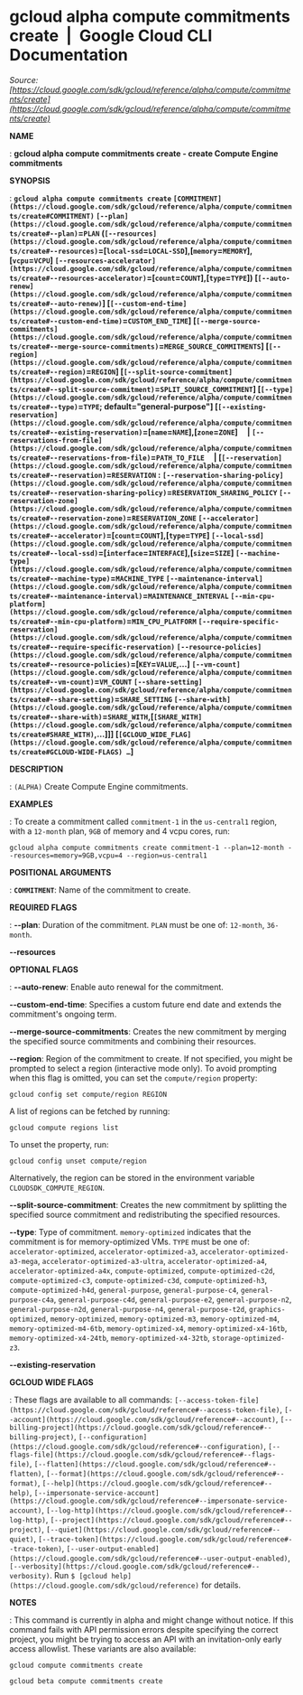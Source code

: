 # gcloud alpha compute commitments create  |  Google Cloud CLI Documentation

*Source: [https://cloud.google.com/sdk/gcloud/reference/alpha/compute/commitments/create](https://cloud.google.com/sdk/gcloud/reference/alpha/compute/commitments/create)*

**NAME**

: **gcloud alpha compute commitments create - create Compute Engine commitments**

**SYNOPSIS**

: **`gcloud alpha compute commitments create` `[COMMITMENT](https://cloud.google.com/sdk/gcloud/reference/alpha/compute/commitments/create#COMMITMENT)` `[--plan](https://cloud.google.com/sdk/gcloud/reference/alpha/compute/commitments/create#--plan)`=`PLAN` (`[--resources](https://cloud.google.com/sdk/gcloud/reference/alpha/compute/commitments/create#--resources)`=[`local-ssd`=`LOCAL-SSD`],[`memory`=`MEMORY`],[`vcpu`=`VCPU`] `[--resources-accelerator](https://cloud.google.com/sdk/gcloud/reference/alpha/compute/commitments/create#--resources-accelerator)`=[`count`=`COUNT`],[`type`=`TYPE`]) [`[--auto-renew](https://cloud.google.com/sdk/gcloud/reference/alpha/compute/commitments/create#--auto-renew)`] [`[--custom-end-time](https://cloud.google.com/sdk/gcloud/reference/alpha/compute/commitments/create#--custom-end-time)`=`CUSTOM_END_TIME`] [`[--merge-source-commitments](https://cloud.google.com/sdk/gcloud/reference/alpha/compute/commitments/create#--merge-source-commitments)`=`MERGE_SOURCE_COMMITMENTS`] [`[--region](https://cloud.google.com/sdk/gcloud/reference/alpha/compute/commitments/create#--region)`=`REGION`] [`[--split-source-commitment](https://cloud.google.com/sdk/gcloud/reference/alpha/compute/commitments/create#--split-source-commitment)`=`SPLIT_SOURCE_COMMITMENT`] [`[--type](https://cloud.google.com/sdk/gcloud/reference/alpha/compute/commitments/create#--type)`=`TYPE`; default="general-purpose"] [`[--existing-reservation](https://cloud.google.com/sdk/gcloud/reference/alpha/compute/commitments/create#--existing-reservation)`=[`name`=`NAME`],[`zone`=`ZONE`]     | `[--reservations-from-file](https://cloud.google.com/sdk/gcloud/reference/alpha/compute/commitments/create#--reservations-from-file)`=`PATH_TO_FILE`     | [`[--reservation](https://cloud.google.com/sdk/gcloud/reference/alpha/compute/commitments/create#--reservation)`=`RESERVATION` : `[--reservation-sharing-policy](https://cloud.google.com/sdk/gcloud/reference/alpha/compute/commitments/create#--reservation-sharing-policy)`=`RESERVATION_SHARING_POLICY` `[--reservation-zone](https://cloud.google.com/sdk/gcloud/reference/alpha/compute/commitments/create#--reservation-zone)`=`RESERVATION_ZONE` `[--accelerator](https://cloud.google.com/sdk/gcloud/reference/alpha/compute/commitments/create#--accelerator)`=[`count`=`COUNT`],[`type`=`TYPE`] `[--local-ssd](https://cloud.google.com/sdk/gcloud/reference/alpha/compute/commitments/create#--local-ssd)`=[`interface`=`INTERFACE`],[`size`=`SIZE`] `[--machine-type](https://cloud.google.com/sdk/gcloud/reference/alpha/compute/commitments/create#--machine-type)`=`MACHINE_TYPE` `[--maintenance-interval](https://cloud.google.com/sdk/gcloud/reference/alpha/compute/commitments/create#--maintenance-interval)`=`MAINTENANCE_INTERVAL` `[--min-cpu-platform](https://cloud.google.com/sdk/gcloud/reference/alpha/compute/commitments/create#--min-cpu-platform)`=`MIN_CPU_PLATFORM` `[--require-specific-reservation](https://cloud.google.com/sdk/gcloud/reference/alpha/compute/commitments/create#--require-specific-reservation)` `[--resource-policies](https://cloud.google.com/sdk/gcloud/reference/alpha/compute/commitments/create#--resource-policies)`=[`KEY`=`VALUE`,…] `[--vm-count](https://cloud.google.com/sdk/gcloud/reference/alpha/compute/commitments/create#--vm-count)`=`VM_COUNT` `[--share-setting](https://cloud.google.com/sdk/gcloud/reference/alpha/compute/commitments/create#--share-setting)`=`SHARE_SETTING` `[--share-with](https://cloud.google.com/sdk/gcloud/reference/alpha/compute/commitments/create#--share-with)`=`SHARE_WITH`,[`[SHARE_WITH](https://cloud.google.com/sdk/gcloud/reference/alpha/compute/commitments/create#SHARE_WITH)`,…]]] [`[GCLOUD_WIDE_FLAG](https://cloud.google.com/sdk/gcloud/reference/alpha/compute/commitments/create#GCLOUD-WIDE-FLAGS) …`]**

**DESCRIPTION**

: `(ALPHA)` Create Compute Engine commitments.

**EXAMPLES**

: To create a commitment called ``commitment-1``
in the ``us-central1`` region, with a
``12-month`` plan,
``9GB`` of memory and 4 vcpu cores, run:

```
gcloud alpha compute commitments create commitment-1 --plan=12-month --resources=memory=9GB,vcpu=4 --region=us-central1
```

**POSITIONAL ARGUMENTS**

: **`COMMITMENT`**:
Name of the commitment to create.

**REQUIRED FLAGS**

: **--plan**:
Duration of the commitment. `PLAN` must be one of:
`12-month`, `36-month`.

**--resources**

**OPTIONAL FLAGS**

: **--auto-renew**:
Enable auto renewal for the commitment.

**--custom-end-time**:
Specifies a custom future end date and extends the commitment's ongoing term.

**--merge-source-commitments**:
Creates the new commitment by merging the specified source commitments and
combining their resources.

**--region**:
Region of the commitment to create. If not specified, you might be prompted to
select a region (interactive mode only).
To avoid prompting when this flag is omitted, you can set the
``compute/region`` property:

```
gcloud config set compute/region REGION
```

A list of regions can be fetched by running:

```
gcloud compute regions list
```

To unset the property, run:

```
gcloud config unset compute/region
```

Alternatively, the region can be stored in the environment variable
``CLOUDSDK_COMPUTE_REGION``.

**--split-source-commitment**:
Creates the new commitment by splitting the specified source commitment and
redistributing the specified resources.

**--type**:
Type of commitment. `memory-optimized` indicates that the commitment
is for memory-optimized VMs. `TYPE` must be one of:
`accelerator-optimized`, `accelerator-optimized-a3`,
`accelerator-optimized-a3-mega`,
`accelerator-optimized-a3-ultra`,
`accelerator-optimized-a4`, `accelerator-optimized-a4x`,
`compute-optimized`, `compute-optimized-c2d`,
`compute-optimized-c3`, `compute-optimized-c3d`,
`compute-optimized-h3`, `compute-optimized-h4d`,
`general-purpose`, `general-purpose-c4`,
`general-purpose-c4a`, `general-purpose-c4d`,
`general-purpose-e2`, `general-purpose-n2`,
`general-purpose-n2d`, `general-purpose-n4`,
`general-purpose-t2d`, `graphics-optimized`,
`memory-optimized`, `memory-optimized-m3`,
`memory-optimized-m4`, `memory-optimized-m4-6tb`,
`memory-optimized-x4`, `memory-optimized-x4-16tb`,
`memory-optimized-x4-24tb`, `memory-optimized-x4-32tb`,
`storage-optimized-z3`.

**--existing-reservation**

**GCLOUD WIDE FLAGS**

: These flags are available to all commands: `[--access-token-file](https://cloud.google.com/sdk/gcloud/reference#--access-token-file)`,
`[--account](https://cloud.google.com/sdk/gcloud/reference#--account)`, `[--billing-project](https://cloud.google.com/sdk/gcloud/reference#--billing-project)`,
`[--configuration](https://cloud.google.com/sdk/gcloud/reference#--configuration)`,
`[--flags-file](https://cloud.google.com/sdk/gcloud/reference#--flags-file)`,
`[--flatten](https://cloud.google.com/sdk/gcloud/reference#--flatten)`, `[--format](https://cloud.google.com/sdk/gcloud/reference#--format)`, `[--help](https://cloud.google.com/sdk/gcloud/reference#--help)`, `[--impersonate-service-account](https://cloud.google.com/sdk/gcloud/reference#--impersonate-service-account)`,
`[--log-http](https://cloud.google.com/sdk/gcloud/reference#--log-http)`,
`[--project](https://cloud.google.com/sdk/gcloud/reference#--project)`, `[--quiet](https://cloud.google.com/sdk/gcloud/reference#--quiet)`, `[--trace-token](https://cloud.google.com/sdk/gcloud/reference#--trace-token)`, `[--user-output-enabled](https://cloud.google.com/sdk/gcloud/reference#--user-output-enabled)`,
`[--verbosity](https://cloud.google.com/sdk/gcloud/reference#--verbosity)`.
Run `$ [gcloud help](https://cloud.google.com/sdk/gcloud/reference)` for details.

**NOTES**

: This command is currently in alpha and might change without notice. If this
command fails with API permission errors despite specifying the correct project,
you might be trying to access an API with an invitation-only early access
allowlist. These variants are also available:

```
gcloud compute commitments create
```

```
gcloud beta compute commitments create
```
